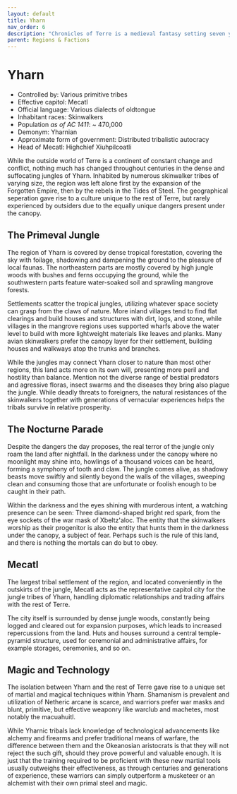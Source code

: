 ```yaml
---
layout: default
title: Yharn
nav_order: 6
description: "Chronicles of Terre is a medieval fantasy setting seven years in the writing, currently for dungeons & dragons 5th edition."
parent: Regions & Factions
---
```


# Yharn

- Controlled by: Various primitive tribes
- Effective capitol: Mecatl
- Official language: Various dialects of oldtongue
- Inhabitant races: Skinwalkers
- Population *as of AC 1411*: ~ 470,000
- Demonym: Yharnian
- Approximate form of government: Distributed tribalistic autocracy
- Head of Mecatl: Highchief Xiuhpilcoatli

While the outside world of Terre is a continent of constant change and conflict, nothing much has changed throughout centuries in the dense and suffocating jungles of Yharn. Inhabited by numerous skinwalker tribes of varying size, the region was left alone first by the expansion of the Forgotten Empire, then by the rebels in the Tides of Steel. The geographical seperation gave rise to a culture unique to the rest of Terre, but rarely experienced by outsiders due to the equally unique dangers present under the canopy.

## The Primeval Jungle

The region of Yharn is covered by dense tropical forestation, covering the sky with foilage, shadowing and dampening the ground to the pleasure of local faunas. The northeastern parts are mostly covered by high jungle woods with bushes and ferns occupying the ground, while the southwestern parts feature water-soaked soil and sprawling mangrove forests.

Settlements scatter the tropical jungles, utilizing whatever space society can grasp from the claws of nature. More inland villages tend to find flat clearings and build houses and structures with dirt, logs, and stone, while villages in the mangrove regions uses supported wharfs above the water level to build with more lightweight materials like leaves and planks. Many avian skinwalkers prefer the canopy layer for their settlement, building houses and walkways atop the trunks and branches.

While the jungles may connect Yharn closer to nature than most other regions, this land acts more on its own will, presenting more peril and hostility than balance. Mention not the diverse range of bestial predators and agressive floras, insect swarms and the diseases they bring also plague the jungle. While deadly threats to foreigners, the natural resistances of the skinwalkers together with generations of vernacular experiences helps the tribals survive in relative prosperity.

## The Nocturne Parade

Despite the dangers the day proposes, the real terror of the jungle only roam the land after nightfall. In the darkness under the canopy where no moonlight may shine into, howlings of a thousand voices can be heard, forming a symphony of tooth and claw. The jungle comes alive, as shadowy beasts move swiftly and silently beyond the walls of the villages, sweeping clean and consuming those that are unfortunate or foolish enough to be caught in their path.

Within the darkness and the eyes shining with murderous intent, a watching presence can be seen: Three diamond-shaped bright red spark, from the eye sockets of the war mask of Xbeltz'aloc. The entity that the skinwalkers worship as their progenitor is also the entity that hunts them in the darkness under the canopy, a subject of fear. Perhaps such is the rule of this land, and there is nothing the mortals can do but to obey.

## Mecatl

The largest tribal settlement of the region, and located conveniently in the outskirts of the jungle, Mecatl acts as the representative capitol city for the jungle tribes of Yharn, handling diplomatic relationships and trading affairs with the rest of Terre.

The city itself is surrounded by dense jungle woods, constantly being logged and cleared out for expansion purposes, which leads to increased repercussions from the land. Huts and houses surround a central temple-pyramid structure, used for ceremonial and administrative affairs, for example storages, ceremonies, and so on.

## Magic and Technology

The isolation between Yharn and the rest of Terre gave rise to a unique set of martial and magical techniques within Yharn. Shamanism is prevalent and utilization of Netheric arcane is scarce, and warriors prefer war masks and blunt, primitive, but effective weaponry like warclub and machetes, most notably the macuahuitl.

While Yharnic tribals lack knowledge of technological advancements like alchemy and firearms and prefer traditional means of warfare, the difference between them and the Okeanosian aristocrats is that they will not reject the such gift, should they prove powerful and valuable enough. It is just that the training required to be proficient with these new martial tools usually outweighs their effectiveness, as through centuries and generations of experience, these warriors can simply outperform a musketeer or an alchemist with their own primal steel and magic.
